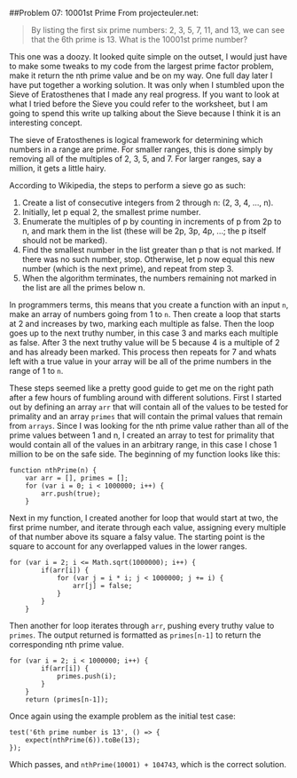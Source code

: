 ##Problem 07: 10001st Prime
From projecteuler.net:

> By listing the first six prime numbers: 2, 3, 5, 7, 11, and 13, we can see that the 6th prime is 13. What is the 10001st prime number?

This one was a doozy. It looked quite simple on the outset, I would just have to make some tweaks to my code from the largest prime factor problem, make it return the nth prime value and be on my way. One full day later I have put together a working solution. It was only when I stumbled upon the Sieve of Eratosthenes that I made any real progress. If you want to look at what I tried before the Sieve you could refer to the worksheet, but I am going to spend this write up talking about the Sieve because I think it is an interesting concept.

The sieve of Eratosthenes is logical framework for determining which numbers in a range are prime. For smaller ranges, this is done simply by removing all of the multiples of 2, 3, 5, and 7. For larger ranges, say a million, it gets a little hairy.

According to Wikipedia, the steps to perform a sieve go as such:

1. Create a list of consecutive integers from 2 through n: (2, 3, 4, ..., n).
2. Initially, let p equal 2, the smallest prime number.
3. Enumerate the multiples of p by counting in increments of p from 2p to n, and mark them in the list (these will be 2p, 3p, 4p, ...; the p itself should not be marked).
4. Find the smallest number in the list greater than p that is not marked. If there was no such number, stop. Otherwise, let p now equal this new number (which is the next prime), and repeat from step 3.
5. When the algorithm terminates, the numbers remaining not marked in the list are all the primes below n.

In programmers terms, this means that you create a function with an input `n`, make an array of numbers going from 1 to `n`. Then create a loop that starts at 2 and increases by two, marking each multiple as false. Then the loop goes up to the next truthy number, in this case 3 and marks each multiple as false. After 3 the next truthy value will be 5 because 4 is a multiple of 2 and has already been marked. This process then repeats for 7 and whats left with a true value in your array will be all of the prime numbers in the range of 1 to `n`.

These steps seemed like a pretty good guide to get me on the right path after a few hours of fumbling around with different solutions. First I started out by defining an array `arr` that will contain all of the values to be tested for primality and an array `primes` that will contain the primal values that remain from `arrays`. Since I was looking for the nth prime value rather than all of the prime values between 1 and n, I created an array to test for primality that would contain all of the values in an arbitrary range, in this case I chose 1 million to be on the safe side. The beginning of my function looks like this:

```
function nthPrime(n) {
    var arr = [], primes = [];
    for (var i = 0; i < 1000000; i++) {
        arr.push(true);
    }
```

Next in my function, I created another for loop that would start at two, the first prime number, and iterate through each value, assigning every multiple of that number above its square a falsy value. The starting point is the square to account for any overlapped values in the lower ranges.

```
for (var i = 2; i <= Math.sqrt(1000000); i++) {
        if(arr[i]) {
            for (var j = i * i; j < 1000000; j += i) {
                arr[j] = false;
            }
        }
    }
```

Then another for loop iterates through `arr`, pushing every truthy value to `primes`. The output returned is formatted as `primes[n-1]` to return the corresponding nth prime value.

```
for (var i = 2; i < 1000000; i++) {
        if(arr[i]) {
            primes.push(i);
        }
    }
    return (primes[n-1]);
```

Once again using the example problem as the initial test case:

```
test('6th prime number is 13', () => {
    expect(nthPrime(6)).toBe(13);
});
```

Which passes, and `nthPrime(10001) + 104743`, which is the correct solution.
